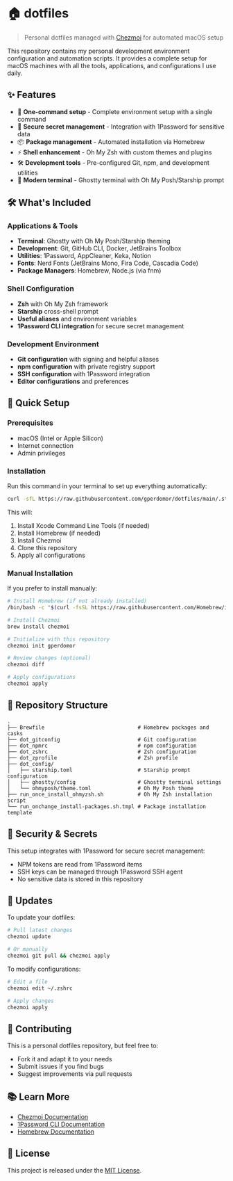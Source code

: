 # 🏠 dotfiles

> Personal dotfiles managed with [Chezmoi](https://chezmoi.io) for automated macOS setup

This repository contains my personal development environment configuration and automation scripts. It provides a complete setup for macOS machines with all the tools, applications, and configurations I use daily.

## ✨ Features

- 🚀 **One-command setup** - Complete environment setup with a single command
- 🔐 **Secure secret management** - Integration with 1Password for sensitive data
- 📦 **Package management** - Automated installation via Homebrew
- ⚡ **Shell enhancement** - Oh My Zsh with custom themes and plugins
- 🛠️ **Development tools** - Pre-configured Git, npm, and development utilities
- 🎨 **Modern terminal** - Ghostty terminal with Oh My Posh/Starship prompt

## 🛠️ What's Included

### Applications & Tools

- **Terminal**: Ghostty with Oh My Posh/Starship theming
- **Development**: Git, GitHub CLI, Docker, JetBrains Toolbox
- **Utilities**: 1Password, AppCleaner, Keka, Notion
- **Fonts**: Nerd Fonts (JetBrains Mono, Fira Code, Cascadia Code)
- **Package Managers**: Homebrew, Node.js (via fnm)

### Shell Configuration

- **Zsh** with Oh My Zsh framework
- **Starship** cross-shell prompt
- **Useful aliases** and environment variables
- **1Password CLI integration** for secure secret management

### Development Environment

- **Git configuration** with signing and helpful aliases
- **npm configuration** with private registry support
- **SSH configuration** with 1Password integration
- **Editor configurations** and preferences

## 🚀 Quick Setup

### Prerequisites

- macOS (Intel or Apple Silicon)
- Internet connection
- Admin privileges

### Installation

Run this command in your terminal to set up everything automatically:

```bash
curl -sfL https://raw.githubusercontent.com/gperdomor/dotfiles/main/.startup.sh | bash
```

This will:

1. Install Xcode Command Line Tools (if needed)
2. Install Homebrew (if needed)
3. Install Chezmoi
4. Clone this repository
5. Apply all configurations

### Manual Installation

If you prefer to install manually:

```bash
# Install Homebrew (if not already installed)
/bin/bash -c "$(curl -fsSL https://raw.githubusercontent.com/Homebrew/install/HEAD/install.sh)"

# Install Chezmoi
brew install chezmoi

# Initialize with this repository
chezmoi init gperdomor

# Review changes (optional)
chezmoi diff

# Apply configurations
chezmoi apply
```

## 📁 Repository Structure

```
.
├── Brewfile                              # Homebrew packages and casks
├── dot_gitconfig                         # Git configuration
├── dot_npmrc                             # npm configuration
├── dot_zshrc                             # Zsh configuration
├── dot_zprofile                          # Zsh profile
├── dot_config/
│   ├── starship.toml                     # Starship prompt configuration
│   ├── ghostty/config                    # Ghostty terminal settings
│   └── ohmyposh/theme.toml               # Oh My Posh theme
├── run_once_install_ohmyzsh.sh           # Oh My Zsh installation script
└── run_onchange_install-packages.sh.tmpl # Package installation template
```

## 🔐 Security & Secrets

This setup integrates with 1Password for secure secret management:

- NPM tokens are read from 1Password items
- SSH keys can be managed through 1Password SSH agent
- No sensitive data is stored in this repository

## 🔄 Updates

To update your dotfiles:

```bash
# Pull latest changes
chezmoi update

# Or manually
chezmoi git pull && chezmoi apply
```

To modify configurations:

```bash
# Edit a file
chezmoi edit ~/.zshrc

# Apply changes
chezmoi apply
```

## 🤝 Contributing

This is a personal dotfiles repository, but feel free to:

- Fork it and adapt it to your needs
- Submit issues if you find bugs
- Suggest improvements via pull requests

## 📚 Learn More

- [Chezmoi Documentation](https://chezmoi.io)
- [1Password CLI Documentation](https://developer.1password.com/docs/cli/)
- [Homebrew Documentation](https://docs.brew.sh)

## 📄 License

This project is released under the [MIT License](LICENSE).
